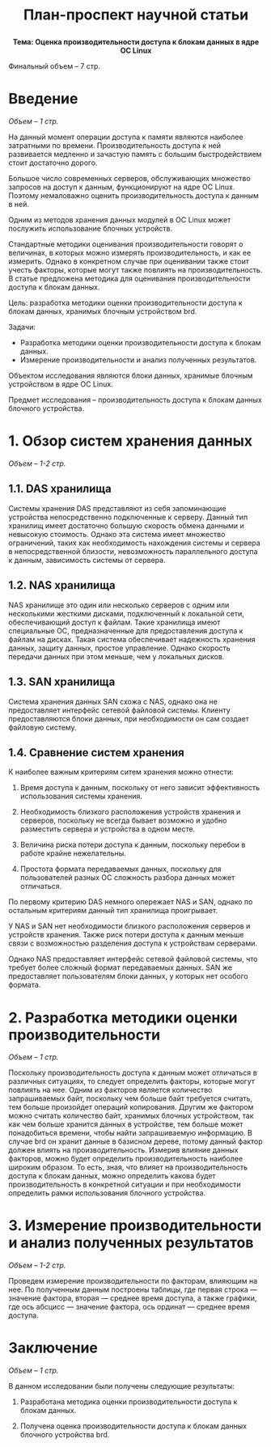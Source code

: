 # <p align="center">План-проспект научной статьи 

**<p align="center">Тема: Оценка производительности доступа к блокам данных в ядре ОС Linux** 

Финальный объем – 7 стр. 

# Введение 

_Объем_ _–_ _1 стр._ 

На данный момент операции доступа к памяти являются наиболее затратными по времени. 
Производительность доступа к ней развивается медленно и зачастую память с большим быстродействием стоит достаточно дорого. 

Большое число современных серверов, обслуживающих множество запросов на доступ к данным, функционируют на ядре ОС Linux.
Поэтому немаловажно оценить производительность доступа к данным в ней.

Одним из методов хранения данных модулей в ОС Linux может послужить использование блочных устройств. 

Стандартные методики оценивания производительности говорят о величинах, в которых можно измерять производительность, и как ее измерить.
Однако в конкретном случае при оценивании также стоит учесть факторы, которые могут также повлиять на производительность.
В статье предложена методика для оценивания производительности доступа к блокам данных.

Цель: разработка методики оценки производительности доступа к блокам данных, хранимых блочным устройством brd. 

Задачи: 

- Разработка методики оценки производительности доступа к блокам данных. 
- Измерение производительности и анализ полученных результатов. 

Объектом исследования являются блоки данных, хранимые блочным устройством в ядре ОС Linux. 

Предмет исследования – производительность доступа к блокам данных блочного устройства. 

# 1. Обзор систем хранения данных 

_Объем_ _–_ _1-2 стр._ 

## 1.1. DAS хранилища 

Системы хранения DAS представляют из себя запоминающие устройства непосредственно подключенные к серверу. Данный тип хранилищ имеет достаточно большую скорость обмена данными и невысокую стоимость. Однако эта система имеет множество ограничений, таких как необходимость нахождения системы и сервера в непосредственной близости, невозможность параллельного доступа к данным, зависимость системы от сервера. 

## 1.2. NAS хранилища 

NAS хранилище это один или несколько серверов с одним или несколькими жесткими дисками, подключенный к локальной сети, обеспечивающий доступ к файлам. Такие хранилища имеют специальные ОС, предназначенные для предоставления доступа к файлам на дисках. Такая система обеспечивает надежность хранения данных, защиту данных, простое управление. Однако скорость передачи данных при этом меньше, чем у локальных дисков. 

## 1.3. SAN хранилища 

Система хранения данных SAN схожа с NAS, однако она не предоставляет интерфейс сетевой файловой системы. Клиенту предоставляются блоки данных, при необходимости он сам создает файловую систему. 

## 1.4. Сравнение систем хранения

К наиболее важным критериям ситем хранения можно отнести:

1. Время доступа к данным, поскольку от него зависит эффективность использования системы хранения.

2. Необходимость близкого расположения устройств хранения и серверов, поскольку не всегда бывает возможно и удобно разместить сервера и устройства в одном месте.

3. Величина риска потери доступа к данным, поскольку перебои в работе крайне нежелательны.

4. Простота формата передаваемых данных, поскольку для пользователей разных ОС сложность разбора данных может отличаться.

По первому критерию DAS немного опережает NAS и SAN, однако по остальным критериям данный тип хранилища проигрывает.

У NAS и SAN нет необходимости близкого расположения серверов и устройств хранения. Также риск потери доступа к данным меньше связи с возможностью разделения доступа к устройствам серверами.

Однако NAS предоставляет интерфейс сетевой файловой системы, что требует более сложный формат передаваемых данных. SAN же предоставляет пользователям блоки данных, у которых нет особого формата.

# 2. Разработка методики оценки производительности 

_Объем_ _–_ _1 стр._ 

Поскольку производительность доступа к данным может отличаться в различных ситуациях, то следует определить факторы, которые могут повлиять на нее. 
Одним из факторов является количество запрашиваемых байт, поскольку чем больше байт требуется считать, тем больше произойдет операций копирования. 
Другим же фактором можно считать количество байт, хранимых блочных устройством, так как чем больше хранится данных в устройстве, тем больше может понадобиться времени, чтобы найти запрашиваемую информацию.
В случае brd он хранит данные в базисном дереве, потому данный фактор должен влиять на производительность.
Измерив влияние данных факторов, можно будет определить производительность наиболее широким образом.
То есть, зная, что влияет на производительность доступа к блокам данных, можно определить какова будет производительность в конкретной ситуации и при необходимости определить рамки использования блочного устройства.

# 3. Измерение производительности и анализ полученных результатов 

_Объем_ _–_ _1-2 стр._ 

Проведем измерение производительности по факторам, влияющим на нее. 
По полученным данным построены таблицы, где первая строка — значение фактора, вторая — среднее время доступа, а также графики, где ось абсцисс — значение фактора, ось ординат — среднее время доступа.

# Заключение 

_Объем_ _–_ _1 стр._ 

В данном исследовании были получены следующие результаты: 

1) Разработана методика оценки производительности доступа к блокам данных. 

2) Получена оценка производительности доступа к блокам данных блочного устройства brd.
